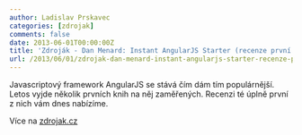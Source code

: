 ```yaml
---
author: Ladislav Prskavec
categories: [zdrojak]
comments: false
date: 2013-06-01T00:00:00Z
title: 'Zdroják - Dan Menard: Instant AngularJS Starter (recenze první knihy o AngularJS)'
url: /2013/06/01/zdrojak-dan-menard-instant-angularjs-starter-recenze-prvni-knihy-o-angularjs/
---
```


Javascriptový framework AngularJS se stává čím dám tím populárnější. Letos vyjde několik prvních knih na něj zaměřených. Recenzi té úplně první z nich vám dnes nabízíme.

Více na [zdrojak.cz](http://www.zdrojak.cz/clanky/menard-instant-angularjs-starter-recenze/)